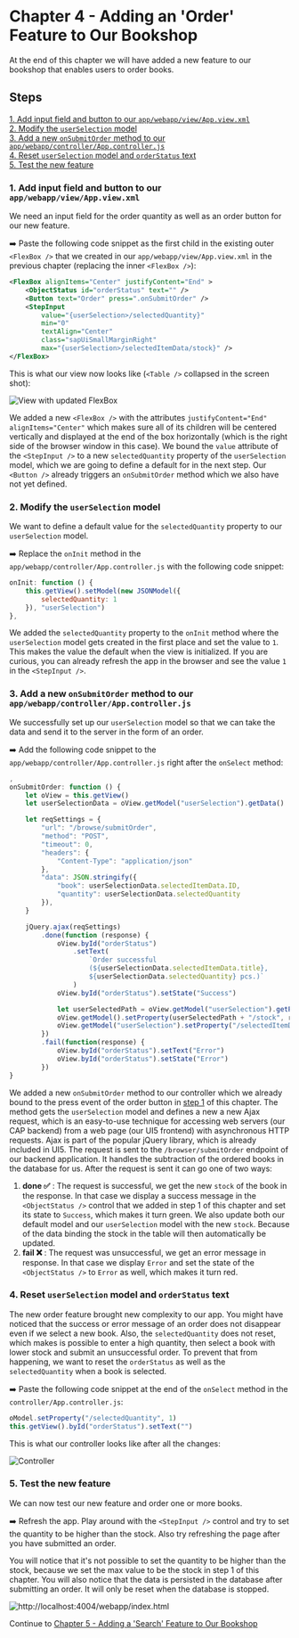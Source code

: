 # Chapter 4 - Adding an 'Order' Feature to Our Bookshop

At the end of this chapter we will have added a new feature to our bookshop that enables users to order books.

## Steps

[1. Add input field and button to our `app/webapp/view/App.view.xml`](#1-add-input-field-and-button-to-our-appwebappviewappviewxml)<br>
[2. Modify the `userSelection` model](#2-modify-the-userselection-model)<br>
[3. Add a new `onSubmitOrder` method to our `app/webapp/controller/App.controller.js`](#3-add-a-new-onsubmitorder-method-to-our-appwebappcontrollerappcontrollerjs)<br>
[4. Reset `userSelection` model and `orderStatus` text](#4-reset-userselection-model-and-orderstatus-text)<br>
[5. Test the new feature](#5-test-the-new-feature)<br>

### 1. Add input field and button to our `app/webapp/view/App.view.xml`

We need an input field for the order quantity as well as an order button for our new feature.

➡️ Paste the following code snippet as the first child in the existing outer `<FlexBox />` that we created in our `app/webapp/view/App.view.xml` in the previous chapter (replacing the inner `<FlexBox />`):

```xml
<FlexBox alignItems="Center" justifyContent="End" >
    <ObjectStatus id="orderStatus" text="" />
    <Button text="Order" press=".onSubmitOrder" />
    <StepInput
        value="{userSelection>/selectedQuantity}"
        min="0"
        textAlign="Center"
        class="sapUiSmallMarginRight"
        max="{userSelection>/selectedItemData/stock}" />                        
</FlexBox>
```

This is what our view now looks like (`<Table />` collapsed in the screen shot):

![View with updated FlexBox](/chapters/chapter04/chapter04-01.png)

We added a new `<FlexBox />` with the attributes `justifyContent="End" alignItems="Center"` which makes sure all of its children will be centered vertically and displayed at the end of the box horizontally (which is the right side of the browser window in this case). We bound the `value` attribute of the `<StepInput />` to a new `selectedQuantity` property of the `userSelection` model, which we are going to define a default for in the next step. Our `<Button />` already triggers an `onSubmitOrder` method which we also have not yet defined.

### 2. Modify the `userSelection` model

We want to define a default value for the `selectedQuantity` property to our `userSelection` model.

➡️ Replace the `onInit` method in the `app/webapp/controller/App.controller.js` with the following code snippet:

```javascript
onInit: function () {
    this.getView().setModel(new JSONModel({
        selectedQuantity: 1
    }), "userSelection")
},
```

We added the `selectedQuantity` property to the `onInit` method where the `userSelection` model gets created in the first place and set the value to `1`. This makes the value the default when the view is initialized. If you are curious, you can already refresh the app in the browser and see the value `1` in the `<StepInput />`.

### 3. Add a new `onSubmitOrder` method to our `app/webapp/controller/App.controller.js`

We successfully set up our `userSelection` model so that we can take the data and send it to the server in the form of an order. 

➡️ Add the following code snippet to the `app/webapp/controller/App.controller.js` right after the `onSelect` method:

```javascript
,
onSubmitOrder: function () {
    let oView = this.getView()
    let userSelectionData = oView.getModel("userSelection").getData()

    let reqSettings = {
        "url": "/browse/submitOrder",
        "method": "POST",
        "timeout": 0,
        "headers": {
            "Content-Type": "application/json"
        },
        "data": JSON.stringify({
            "book": userSelectionData.selectedItemData.ID,
            "quantity": userSelectionData.selectedQuantity
        }),
    }

    jQuery.ajax(reqSettings)
        .done(function (response) {
            oView.byId("orderStatus")
                .setText(
                    `Order successful 
                    (${userSelectionData.selectedItemData.title}, 
                    ${userSelectionData.selectedQuantity} pcs.)`
                )
            oView.byId("orderStatus").setState("Success")

            let userSelectedPath = oView.getModel("userSelection").getProperty("/selectedItemPath")
            oView.getModel().setProperty(userSelectedPath + "/stock", response.stock)
            oView.getModel("userSelection").setProperty("/selectedItemData/stock", response.stock) 
        })
        .fail(function(response) {
            oView.byId("orderStatus").setText("Error")
            oView.byId("orderStatus").setState("Error")
        })
}
```

We added a new `onSubmitOrder` method to our controller which we already bound to the press event of the order button in [step 1](/chapters/chapter04#1-add-input-field-and-button-to-our-appwebappviewappviewxml) of this chapter. The method gets the `userSelection` model and defines a new a new Ajax request, which is an easy-to-use technique for accessing web servers (our CAP backend) from a web page (our UI5 frontend) with asynchronous HTTP requests. Ajax is part of the popular jQuery library, which is already included in UI5. The request is sent to the `/browser/submitOrder` endpoint of our backend application. It handles the subtraction of the ordered books in the database for us. After the request is sent it can go one of two ways:
1. **done ✅** : The request is successful, we get the new `stock` of the book in the response. In that case we display a success message in the `<ObjectStatus />` control that we added in step 1 of this chapter and set its state to `Success`, which makes it turn green. We also update both our default model and our `userSelection` model with the new `stock`. Because of the data binding the stock in the table will then automatically be updated.
1. **fail ❌** : The request was unsuccessful, we get an error message in response. In that case we display `Error` and set the state of the  `<ObjectStatus />` to `Error` as well, which makes it turn red.

### 4. Reset `userSelection` model and `orderStatus` text

The new order feature brought new complexity to our app. You might have noticed that the success or error message of an order does not disappear even if we select a new book. Also, the `selectedQuantity` does not reset, which makes is possible to enter a high quantity, then select a book with lower stock and submit an unsuccessful order. To prevent that from happening, we want to reset the `orderStatus` as well as the `selectedQuantity` when a book is selected.

➡️ Paste the following code snippet at the end of the `onSelect` method in the `controller/App.controller.js`:

```javascript
oModel.setProperty("/selectedQuantity", 1)
this.getView().byId("orderStatus").setText("")
```

This is what our controller looks like after all the changes:

![Controller](/chapters/chapter04/chapter04-02.png)

### 5. Test the new feature

We can now test our new feature and order one or more books.

➡️ Refresh the app. Play around with the `<StepInput />` control and try to set the quantity to be higher than the stock. Also try refreshing the page after you have submitted an order.

You will notice that it's not possible to set the quantity to be higher than the stock, because we set the max value to be the stock in step 1 of this chapter. You will also notice that the data is persisted in the database after submitting an order. It will only be reset when the database is stopped.

![http://localhost:4004/webapp/index.html](/chapters/chapter04/chapter04-result.png)

Continue to [Chapter 5 - Adding a 'Search' Feature to Our Bookshop](/chapters/chapter05)
